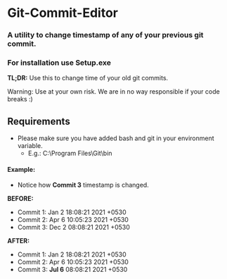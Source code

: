 # Git-Commit-Editor

### A utility to change timestamp of any of your previous git commit.

### For installation use Setup.exe 

**TL;DR:** Use this to change time of your old git commits.

Warning: Use at your own risk. We are in no way responsible if your code breaks :)

## Requirements
- Please make sure you have added bash and git in your environment variable.
  - E.g.: C:\Program Files\Git\bin  

#### Example:

- Notice how **Commit 3** timestamp is changed.

**BEFORE:**

- Commit 1: Jan 2 18:08:21 2021 +0530
- Commit 2: Apr 6 10:05:23 2021 +0530
- Commit 3: Dec 2 08:08:21 2021 +0530

**AFTER:**

- Commit 1: Jan 2 18:08:21 2021 +0530
- Commit 2: Apr 6 10:05:23 2021 +0530
- Commit 3: **Jul 6** 08:08:21 2021 +0530
